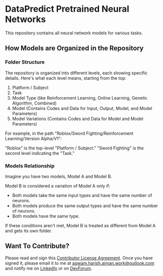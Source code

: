 # DataPredict Pretrained Neural Networks

This repository contains all neural network models for various tasks.

## How Models are Organized in the Repository

### Folder Structure

The repository is organized into different levels, each showing specific details. Here's what each level means, starting from the top:

1. Platform / Subject
2. Task
3. Model Type (like Reinforcement Learning, Online Learning, Genetic Algorithm, Combined)
4. Model (Contains Codes and Data for Input, Output, Model, and Model Parameters)
5. Model Variations (Contains Codes and Data for Model and Model Parameters)

For example, in the path "Roblox/Sword Fighting/Reinforcement Learning/Version Alpha/V1":

"Roblox" is the top-level "Platform / Subject."
"Sword Fighting" is the second level indicating the "Task."

### Models Relationship

Imagine you have two models, Model A and Model B.

Model B is considered a variation of Model A only if:

* Both models take the same input types and have the same number of neurons.
* Both models produce the same output types and have the same number of neurons.
* Both models have the same type.

If these conditions aren't met, Model B is treated as different from Model A and gets its own folder.

## Want To Contribute?

Please read and sign this [Contributor License Agreement](Contributor-License-Agreement.docx). Once you have signed it, please email it to me at aqwam.harish.aiman.work@outlook.com and notify me on [LinkedIn](https://www.linkedin.com/in/aqwam-harish-aiman/) or on [DevForum](https://devforum.roblox.com/u/myoriginsworkshop/).
